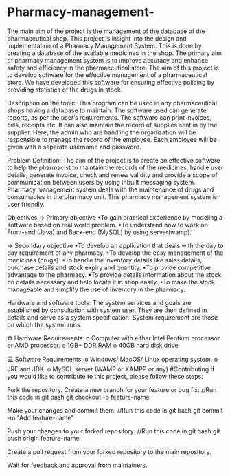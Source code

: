 # Pharmacy-management-
The main aim of the project is the management of the database of the pharmaceutical shop. This project is insight into the design and implementation of a Pharmacy Management System. This is done by creating a database of the available medicines in the shop. The primary aim of pharmacy management system is to improve accuracy and enhance safety and efficiency in the pharmaceutical store. The aim of this project is to develop software for the effective management of a pharmaceutical store. We have developed this software for ensuring effective policing by providing statistics of the drugs in stock.

Description on the topic:
This program can be used in any pharmaceutical shops having a database to maintain. The software used can generate reports, as per the user’s requirements. The software can print invoices, bills, receipts etc. It can also maintain the record of supplies sent in by the supplier. Here, the admin who are handling the organization will be responsible to manage the record of the employee. Each employee will be given with a separate username and password.

Problem Definition:
The aim of the project is to create an effective software to help the pharmacist to maintain the records of the medicines, handle user details, generate invoice, check and renew validity and provide a scope of communication between users by using inbuilt messaging system. Pharmacy management system deals with the maintenance of drugs and consumables in the pharmacy unit. This pharmacy management system is user friendly.

Objectives
-> Primary objective
•To gain practical experience by modeling a software based on real world problem.
•To understand how to work on Front-end (Java) and Back-end (MySQL) by using server(wamp).

-> Secondary objective
•To develop an application that deals with the day to day requirement of any pharmacy.
•To develop the easy management of the medicines (drugs).
•To handle the inventory details like sales details, purchase details and stock expiry and quantity.
•To provide competitive advantage to the pharmacy.
•To provide details information about the stock on details necessary and help locate it in shop easily.
•To make the stock manageable and simplify the use of inventory in the pharmacy.

Hardware and software tools:
The system services and goals are established by consultation with system user. They are then defined in details and serve as a system specification. System requirement are those on which the system runs.


⚙️ Hardware Requirements:
o Computer with either Intel Pentium processor or AMD processor.
o 1GB+ DDR RAM
o 40GB hard disk drive

💻 Software Requirements:
o Windows/ MacOS/ Linux operating system.
o JRE and JDK.
o MySQL server (WAMP or XAMPP or any)
#Contributing
If you would like to contribute to this project, please follow these steps:

Fork the repository.
Create a new branch for your feature or bug fix: //Run this code in git bash
git checkout -b feature-name

Make your changes and commit them: //Run this code in git bash
git commit -m "Add feature-name"

Push your changes to your forked repository: //Run this code in git bash
git push origin feature-name

Create a pull request from your forked repository to the main repository.

Wait for feedback and approval from maintainers.
